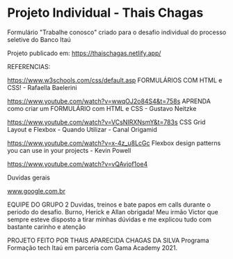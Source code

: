 # Projeto Individual - Thais Chagas

Formulário "Trabalhe conosco" criado para o desafio individual do processo seletive do Banco Itaú

Projeto publicado em: https://thaischagas.netlify.app/

REFERENCIAS:

https://www.w3schools.com/css/default.asp
FORMULÁRIOS COM HTML e CSS! - Rafaella Baelerini

https://www.youtube.com/watch?v=wwqOJ2o84S4&t=758s
APRENDA como criar um FORMULÁRIO com HTML e CSS - Gustavo Neitzke

https://www.youtube.com/watch?v=VCsNIRXNsmY&t=783s
CSS Grid Layout e Flexbox - Quando Utilizar - Canal Origamid

https://www.youtube.com/watch?v=x-4z_u8LcGc
Flexbox design patterns you can use in your projects - Kevin Powell

https://www.youtube.com/watch?v=vQAvjof1oe4

Duvidas gerais

www.google.com.br

EQUIPE DO GRUPO 2 Duvidas, treinos e bate papos em calls durante o periodo do desafio. Burno, Herick e Allan obrigada!
Meu irmão Victor que sempre esteve disposto a tirar minhas dúvidas e me explicou tudo com bastante carinho e atenção

PROJETO FEITO POR THAIS APARECIDA CHAGAS DA SILVA
Programa Formação tech Itaú em parceria com Gama Academy 2021.

